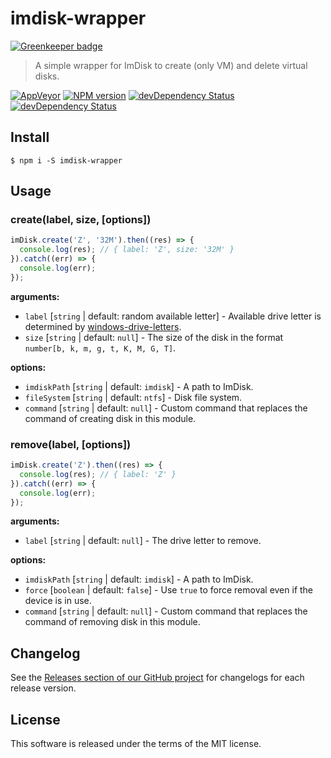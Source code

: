 # imdisk-wrapper

[![Greenkeeper badge](https://badges.greenkeeper.io/mrmlnc/imdisk-wrapper.svg)](https://greenkeeper.io/)

> A simple wrapper for ImDisk to create (only VM) and delete virtual disks.

[![AppVeyor](https://ci.appveyor.com/api/projects/status/b707ardgrdf0lwa3?svg=true)](https://ci.appveyor.com/project/mrmlnc/imdisk-wrapper)
[![NPM version](https://img.shields.io/npm/v/imdisk-wrapper.svg?style=flat-square)](https://www.npmjs.com/package/imdisk-wrapper)
[![devDependency Status](https://img.shields.io/david/mrmlnc/imdisk-wrapper.svg?style=flat-square)](https://david-dm.org/mrmlnc/imdisk-wrapper#info=dependencies)
[![devDependency Status](https://img.shields.io/david/dev/mrmlnc/imdisk-wrapper.svg?style=flat-square)](https://david-dm.org/mrmlnc/imdisk-wrapper#info=devDependencies)

## Install

```shell
$ npm i -S imdisk-wrapper
```

## Usage

### create(label, size, [options])

```js
imDisk.create('Z', '32M').then((res) => {
  console.log(res); // { label: 'Z', size: '32M' }
}).catch((err) => {
  console.log(err);
});
```

**arguments:**

  * `label` [`string` | default: random available letter] - Available drive letter is determined by [windows-drive-letters](https://github.com/mrmlnc/windows-drive-letters).
  * `size` [`string` | default: `null`] - The size of the disk in the format `number[b, k, m, g, t, K, M, G, T]`.

**options:**

  * `imdiskPath` [`string` | default: `imdisk`] - A path to ImDisk.
  * `fileSystem` [`string` | default: `ntfs`] - Disk file system.
  * `command` [`string` | default: `null`] - Custom command that replaces the command of creating disk in this module.

### remove(label, [options])

```js
imDisk.create('Z').then((res) => {
  console.log(res); // { label: 'Z' }
}).catch((err) => {
  console.log(err);
});
```

**arguments:**
  
  * `label` [`string` | default: `null`] - The drive letter to remove.

**options:**

  * `imdiskPath` [`string` | default: `imdisk`] - A path to ImDisk.
  * `force` [`boolean` | default: `false`] -  Use `true` to force removal even if the device is in use.
  * `command` [`string` | default: `null`] - Custom command that replaces the command of removing disk in this module.

## Changelog

See the [Releases section of our GitHub project](https://github.com/mrmlnc/imdisk-wrapper/releases) for changelogs for each release version.

## License

This software is released under the terms of the MIT license.
